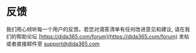 # 反馈
我们用心倾听每一个用户的反馈。若您对滴答清单有任何改进意见和建议, 请在我们的帮助论坛 [https://dida365.com/forum](https://dida365.com/forum) 发帖或者直接邮件至 [support@dida365.com](support@dida365.com)
